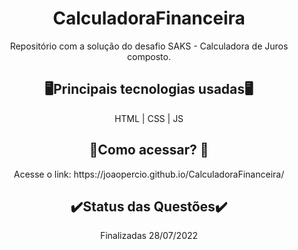 ﻿<h1 align="center"> CalculadoraFinanceira </h1>
<p align="center">Repositório com a solução do desafio SAKS - Calculadora de Juros composto.</p>
<h2 align="center">🖥️Principais tecnologias usadas🖥️</h2>
<p align="center">HTML | CSS | JS</p>
<h2 align="center">📃Como acessar? 📃</h2>
<p align="center">Acesse o link: https://joaopercio.github.io/CalculadoraFinanceira/</p>
<h2 align="center">✔️Status das Questões✔️</h2>
<p align="center">Finalizadas 28/07/2022</p>

